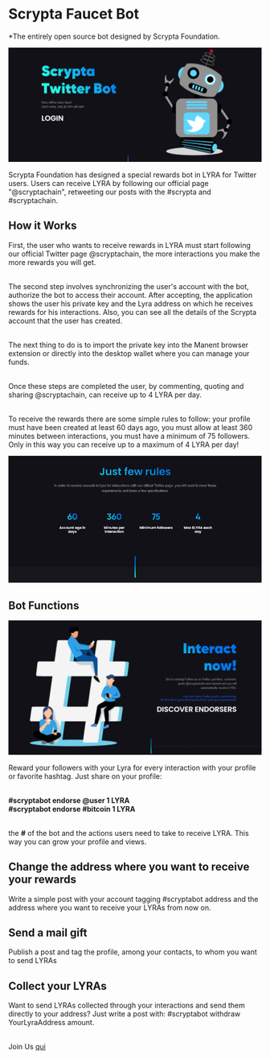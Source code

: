 # Scrypta Faucet Bot

*The entirely open source bot designed by Scrypta Foundation.

![Faucet](/assets/faucet/intro.png)

Scrypta Foundation has designed a special rewards bot in LYRA for Twitter users. Users can receive LYRA by following our official page "@scryptachain", retweeting our posts with the #scrypta and #scryptachain.

## How it Works

First, the user who wants to receive rewards in LYRA must start following our official Twitter page @scryptachain, the more interactions you make the more rewards you will get.<br><br> 

The second step involves synchronizing the user's account with the bot, authorize the bot to access their account. After accepting, the application shows the user his private key and the Lyra address on which he receives rewards for his interactions. Also, you can see all the details of the Scrypta account that the user has created. <br><br>

The next thing to do is to import the private key into the Manent browser extension or directly into the desktop wallet where you can manage your funds. <br><br>

Once these steps are completed the user, by commenting, quoting and sharing @scryptachain, can receive up to 4 LYRA per day. <br><br>

To receive the rewards there are some simple rules to follow: your profile must have been created at least 60 days ago, you must allow at least 360 minutes between interactions, you must have a minimum of 75 followers. Only in this way you can receive up to a maximum of 4 LYRA per day! <br>

![Faucet](/assets/faucet/steps.png)

## Bot Functions

![Faucet](/assets/faucet/bot.png)

Reward your followers with your Lyra for every interaction with your profile or favorite hashtag. Just share on your profile:<br><br>

**#scryptabot endorse @user 1 LYRA**<br>
**#scryptabot endorse #bitcoin 1 LYRA**<br><br>

the **#** of the bot and the actions users need to take to receive LYRA. This way you can grow your profile and views.<br>

## Change the address where you want to receive your rewards
Write a simple post with your account tagging #scryptabot address and the address where you want to receive your LYRAs from now on.<br>

## Send a mail gift
Publish a post and tag the profile, among your contacts, to whom you want to send LYRAs <br>

## Collect your LYRAs
Want to send LYRAs collected through your interactions and send them directly to your address? Just write a post with: #scryptabot withdraw YourLyraAddress amount.<br><br>

Join Us [qui](https://faucet.scryptachain.org/#/)